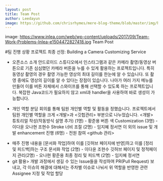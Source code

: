 ```yaml
--- 
layout: post
title: Team Post
author: Leedayun
image: https://github.com/chrisrhymes/mere-blog-theme/blob/master/img/home.jpg?raw=true
---
```


image: https://www.inlea.com/web/wp-content/uploads/2017/09/Team-Work-Problems-Inlea-e1504472827418.jpg
Team Post


#팀 진행 상황
프로젝트 최종 선정: Building a Camera Customizing Service

- 오픈소스 소개
안드로이드 스튜디오에서 인스타그램과 같은 카메라 촬영/동영상 버튼으로 기존 심심했던 카메라 버튼을 누를 수 있게 활용하는 프로젝트입니다.
특히 동영상 촬영의 경우 촬영 가능한 영상의 최대 길이를 한눈에 알 수 있습니다.
또 촬영 중에도 영상의 길이를 알 수 있다는 장점이 있습니다.
나아가 여러 가지 메뉴를 만들어 이를 버튼 자체에서 스와이프를 통해 선택할 수 있도록 하는 프로젝트입니다. 
복잡한 Java코드가 필요하지 않고 xml과 handler을 사용하여 바로 생성이 가능합니다.

- 개인 역할 분담
회의를 통해 팀원 개인별 역할 및 활동을 정했습니다. 프로젝트에서 팀원 개인별 역할을 크게 <개발>과 <깃헙관리> 부분으로 나누었습니다.
<개발>
튜토리얼 작성(작동방식 설명 추가) (1명) - 황준용
버튼 색 Customization (3명) - 이다윤 오나현 조현수
Stroke 너비 조절 (2명) - 임지혜 정서연
이 외의 issue 및 개발 enhancement 진행 (6명) - 전원 참여
<github 관리>
*  매주 진행 내용을 [문서화 작업]하여 이를 [깃허브 페이지에 반영]하고 이를 [정리 및 피드백]하는 구조
문서화 작업 (2명) - 이다윤 조현수
깃허브 페이지 및 정적페이지 관리(2명) - 오나현 황준용
최종 정리 및 피드백 (2명) - 임지혜 정서연
*  git 활용> 개발 과정에서 생길 수 있는 Issue들을 작성하여 PR(Pull Request) 보내고, 각 이슈의 해결에 대해서는 주차별 이슈로 나눠서 위 역할을 반영한 관련 Assignee 지정 및 작업 할당


